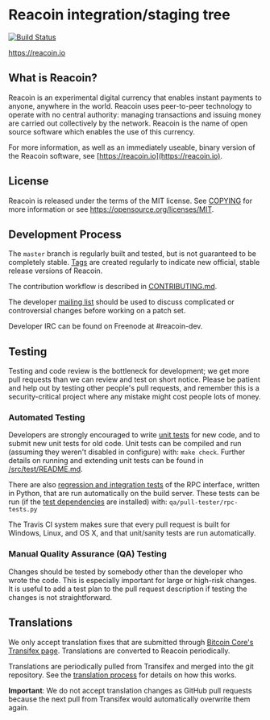 Reacoin integration/staging tree
=====================================

[![Build Status](https://travis-ci.org/reacoin/reacoin.svg?branch=master)](https://travis-ci.org/reacoin/reacoin)

https://reacoin.io

What is Reacoin?
----------------

Reacoin is an experimental digital currency that enables instant payments to
anyone, anywhere in the world. Reacoin uses peer-to-peer technology to operate
with no central authority: managing transactions and issuing money are carried
out collectively by the network. Reacoin is the name of open source
software which enables the use of this currency.

For more information, as well as an immediately useable, binary version of
the Reacoin software, see [https://reacoin.io](https://reacoin.io).

License
-------

Reacoin is released under the terms of the MIT license. See [COPYING](COPYING) for more
information or see https://opensource.org/licenses/MIT.

Development Process
-------------------

The `master` branch is regularly built and tested, but is not guaranteed to be
completely stable. [Tags](https://github.com/ReacoinOfficial/reacoin/tags) are created
regularly to indicate new official, stable release versions of Reacoin.

The contribution workflow is described in [CONTRIBUTING.md](CONTRIBUTING.md).

The developer [mailing list](https://groups.google.com/forum/#!forum/reacoin-dev)
should be used to discuss complicated or controversial changes before working
on a patch set.

Developer IRC can be found on Freenode at #reacoin-dev.

Testing
-------

Testing and code review is the bottleneck for development; we get more pull
requests than we can review and test on short notice. Please be patient and help out by testing
other people's pull requests, and remember this is a security-critical project where any mistake might cost people
lots of money.

### Automated Testing

Developers are strongly encouraged to write [unit tests](src/test/README.md) for new code, and to
submit new unit tests for old code. Unit tests can be compiled and run
(assuming they weren't disabled in configure) with: `make check`. Further details on running
and extending unit tests can be found in [/src/test/README.md](/src/test/README.md).

There are also [regression and integration tests](/qa) of the RPC interface, written
in Python, that are run automatically on the build server.
These tests can be run (if the [test dependencies](/qa) are installed) with: `qa/pull-tester/rpc-tests.py`

The Travis CI system makes sure that every pull request is built for Windows, Linux, and OS X, and that unit/sanity tests are run automatically.

### Manual Quality Assurance (QA) Testing

Changes should be tested by somebody other than the developer who wrote the
code. This is especially important for large or high-risk changes. It is useful
to add a test plan to the pull request description if testing the changes is
not straightforward.

Translations
------------

We only accept translation fixes that are submitted through [Bitcoin Core's Transifex page](https://www.transifex.com/projects/p/bitcoin/).
Translations are converted to Reacoin periodically.

Translations are periodically pulled from Transifex and merged into the git repository. See the
[translation process](doc/translation_process.md) for details on how this works.

**Important**: We do not accept translation changes as GitHub pull requests because the next
pull from Transifex would automatically overwrite them again.
